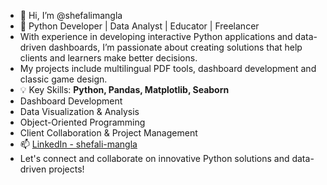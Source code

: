 - 👋 Hi, I’m @shefalimangla
- 🎯 Python Developer | Data Analyst | Educator | Freelancer
- With experience in developing interactive Python applications and data-driven dashboards, I’m passionate about creating solutions that help clients and learners make better decisions.
- My projects include multilingual PDF tools, dashboard development and classic game design.
- 💡 Key Skills: **Python, Pandas, Matplotlib, Seaborn**
- Dashboard Development
- Data Visualization & Analysis
- Object-Oriented Programming
- Client Collaboration & Project Management
- 📫 [LinkedIn - shefali-mangla](https://www.linkedin.com/in/shefali-mangla/)
- Let's connect and collaborate on innovative Python solutions and data-driven projects!
